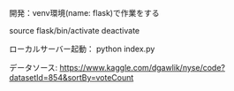 開発：venv環境(name: flask)で作業をする

source flask/bin/activate
deactivate

ローカルサーバー起動： python index.py

データソース:
https://www.kaggle.com/dgawlik/nyse/code?datasetId=854&sortBy=voteCount
